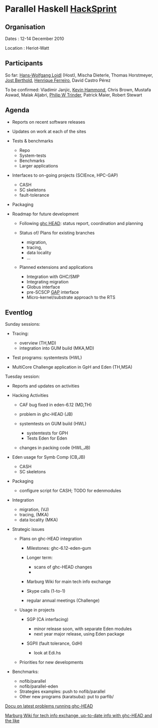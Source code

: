 # Parallel Haskell [HackSprint](hack-sprint)


## Organisation



Dates : 12-14 December 2010



Location : Heriot-Watt


## Participants



So far:
[
Hans-Wolfgang Loidl](http://www.macs.hw.ac.uk/~hwloidl/) (Host), Mischa Dieterle, Thomas Horstmeyer, [
Jost Berthold](http://www.mathematik.uni-marburg.de/~berthold/), [
Henrique Ferreiro](http://www.madsgroup.org/staff/henrique/), David Castro Pérez



To be confirmed:
Vladimir Janjic, [
Kevin Hammond](http://www.cs.st-andrews.ac.uk/~kh/), Chris Brown, Mustafa Aswad, Malak Aljabri, [
Philip W Trinder](http://www.macs.hw.ac.uk/~trinder/), Patrick Maier, Robert Stewart


## Agenda


- Reports on recent software releases
- Updates on work at each of the sites
- Tests & benchmarks

  - Repo
  - System-tests
  - Benchmarks
  - Larger applications
- Interfaces to on-going projects (SCIEnce, HPC-GAP)

  - CASH
  - SC skeletons
  - fault-tolerance
- Packaging
- Roadmap for future development

  - Following [
    ghc HEAD](http://james.mathematik.uni-marburg.de:8080/darcs/darcsweb.cgi??r=ghc-HEAD): status report, coordination and planning
  - Status of/ Plans for existing branches 

    - migration, 
    - tracing, 
    - data locality
    - ...
  - Planned extensions and applications

    - Integration with GHC/SMP
    - Integrating migration
    - Globus interface
    - pre-SCSCP [ GAP](http://www.gap-system.org/) interface
    - Micro-kernel/substrate approach to the RTS

## Eventlog



Sunday sessions:


- Tracing: 

  - overview (TH,MD)
  - integration into GUM build (MKA,MD)
- Test programs: systemtests (HWL)
- MultiCore Challenge application in GpH and Eden (TH,MSA)


Tuesday session:


- Reports and updates on activities
- Hacking Activities

  - CAF bug fixed in eden-6.12 (MD,TH)
  - problem in ghc-HEAD (JB)
  - systemtests on GUM build (HWL)

    - systemtests for GPH
    - Tests Eden for Eden
  - changes in packing code (HWL,JB) 
- Eden usage for Symb Comp (CB,JB)

  - CASH
  - SC skeletons 
- Packaging 

  - configure script for CASH; TODO for edenmodules
- Integration

  - migration, (VJ)
  - tracing, (MKA)
  - data locality (MKA)
- Strategic issues

  - Plans on ghc-HEAD integration

    - Milestones: ghc-6.12-eden-gum
    - Longer term: 

      - scans of ghc-HEAD changes
      - 
    - Marburg Wiki for main tech info exchange
    - Skype calls (1-to-1)
    - regular annual meetings (Challenge)
  - Usage in projects

    - SGP   (CA interfacing)

      - minor release soon, with separate Eden modules
      - next year major release, using Eden package
    - SGPII (fault tolerance, GdH)

      - look at Edi.hs
  - Priorities for new developments
- Benchmarks:

  - nofib/parallel
  - nofib/parallel-eden
  - Strategies examples: push to nofib/parallel
  - Other new programs (karatsuba): put to parfib/


 
[
Docu on latest problems running ghc-HEAD](http://james.mathematik.uni-marburg.de:8080/EdenWiki/BlackholingAndParallelRTS)



[
Marburg Wiki for tech info exchange, up-to-date info with ghc-HEAD and the like](http://james.mathematik.uni-marburg.de:8080/EdenWiki/CategoryTechDocs)


